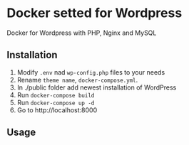 # Docker setted for Wordpress

Docker for Wordpress with PHP, Nginx and MySQL

## Installation

1. Modify `.env` nad `wp-config.php` files to your needs
2. Rename `theme name`, `docker-compose.yml`.
3. In ./public folder add newest installation of WordPress
4. Run `docker-compose build`
5. Run `docker-compose up -d`
6. Go to http://localhost:8000

## Usage


